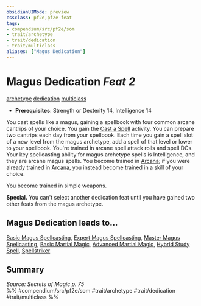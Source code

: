 ```yaml
---
obsidianUIMode: preview
cssclass: pf2e,pf2e-feat
tags:
- compendium/src/pf2e/som
- trait/archetype
- trait/dedication
- trait/multiclass
aliases: ["Magus Dedication"]
---
```

# Magus Dedication  *Feat 2*  
[archetype](../../rules/traits/archetype.md)  [dedication](../../rules/traits/dedication.md)  [multiclass](../../rules/traits/multiclass.md)  

- **Prerequisites**: Strength or Dexterity 14, Intelligence 14

You cast spells like a magus, gaining a spellbook with four common arcane cantrips of your choice. You gain the [Cast a Spell](../../rules/actions/cast-a-spell.md) activity. You can prepare two cantrips each day from your spellbook. Each time you gain a spell slot of a new level from the magus archetype, add a spell of that level or lower to your spellbook. You're trained in arcane spell attack rolls and spell DCs. Your key spellcasting ability for magus archetype spells is Intelligence, and they are arcane magus spells. You become trained in [Arcana](../skills.md#Arcana); if you were already trained in [Arcana](../skills.md#Arcana), you instead become trained in a skill of your choice.

You become trained in simple weapons.

**Special.** You can't select another dedication feat until you have gained two other feats from the magus archetype.

## Magus Dedication leads to...

[Basic Magus Spellcasting](basic-magus-spellcasting-som.md), [Expert Magus Spellcasting](expert-magus-spellcasting-som.md), [Master Magus Spellcasting](master-magus-spellcasting-som.md), [Basic Martial Magic](basic-martial-magic-som.md), [Advanced Martial Magic](advanced-martial-magic-som.md), [Hybrid Study Spell](hybrid-study-spell-som.md), [Spellstriker](spellstriker-som.md)

## Summary

*Source: Secrets of Magic p. 75*  
%% #compendium/src/pf2e/som #trait/archetype #trait/dedication #trait/multiclass %%